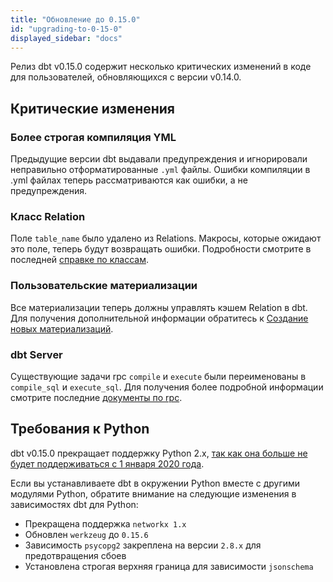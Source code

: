 ```yaml
---
title: "Обновление до 0.15.0"
id: "upgrading-to-0-15-0"
displayed_sidebar: "docs"
---
```


Релиз dbt v0.15.0 содержит несколько критических изменений в коде для пользователей, обновляющихся с версии v0.14.0.

## Критические изменения

### Более строгая компиляция YML

Предыдущие версии dbt выдавали предупреждения и игнорировали неправильно отформатированные `.yml` файлы. Ошибки компиляции в .yml файлах теперь рассматриваются как ошибки, а не предупреждения.

### Класс Relation

Поле `table_name` было удалено из Relations. Макросы, которые ожидают это поле, теперь будут возвращать ошибки. Подробности смотрите в последней [справке по классам](/reference/dbt-classes#relation).

### Пользовательские материализации

Все <Term id="materialization">материализации</Term> теперь должны управлять кэшем Relation в dbt. Для получения дополнительной информации обратитесь к [Создание новых материализаций](/guides/create-new-materializations).

### dbt Server

Существующие задачи rpc `compile` и `execute` были переименованы в `compile_sql` и `execute_sql`. Для получения более подробной информации смотрите последние [документы по rpc](/reference/commands/rpc).

## Требования к Python

dbt v0.15.0 прекращает поддержку Python 2.x, [так как она больше не будет поддерживаться с 1 января 2020 года](https://www.python.org/dev/peps/pep-0373/).

Если вы устанавливаете dbt в окружении Python вместе с другими модулями Python, обратите внимание на следующие изменения в зависимостях dbt для Python:

- Прекращена поддержка `networkx 1.x`
- Обновлен `werkzeug` до `0.15.6`
- Зависимость `psycopg2` закреплена на версии `2.8.x` для предотвращения сбоев
- Установлена строгая верхняя граница для зависимости `jsonschema`